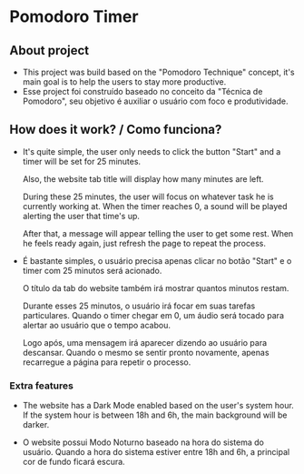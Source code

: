 # Pomodoro Timer

## About project

- This project was build based on the "Pomodoro Technique" concept, it's main goal is to help the users to stay more productive.
- Esse project foi construído baseado no conceito da "Técnica de Pomodoro", seu objetivo é auxiliar o usuário com foco e produtividade.

## How does it work? / Como funciona?

- It's quite simple, the user only needs to click the button "Start" and a timer will be set for 25 minutes. 

  Also, the website tab title will display how many minutes are left.

  During these 25 minutes, the user will focus on whatever task he is currently working at. When the timer reaches 0, a sound will be played alerting the user that   time's up.

  After that, a message will appear telling the user to get some rest. When he feels ready again, just refresh the page to repeat the process.

- É bastante simples, o usuário precisa apenas clicar no botão "Start" e o timer com 25 minutos será acionado.

  O título da tab do website também irá mostrar quantos minutos restam.

  Durante esses 25 minutos, o usuário irá focar em suas tarefas particulares. Quando o timer chegar em 0, um áudio será tocado para alertar ao usuário que o tempo     acabou. 

  Logo após, uma mensagem irá aparecer dizendo ao usuário para descansar. Quando o mesmo se sentir pronto novamente, apenas recarregue a página para repetir o         processo.

### Extra features

- The website has a Dark Mode enabled based on the user's system hour. If the system hour is between 18h and 6h, the main background will be darker.

- O website possui Modo Noturno baseado na hora do sistema do usuário. Quando a hora do sistema estiver entre 18h and 6h, a principal cor de fundo ficará escura.

